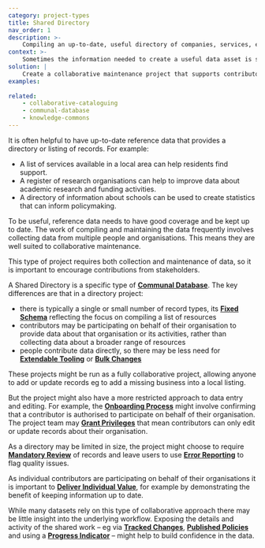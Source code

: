 ```yaml
---
category: project-types
title: Shared Directory
nav_order: 1
description: >-
    Compiling an up-to-date, useful directory of companies, services, events or other records requires the input of multiple organisations.
context: >-
    Sometimes the information needed to create a useful data asset is spread across multiple organisations, websites or other resources. Compiling the data can be time consuming and it can be difficult to keep it up to date.
solution: |
    Create a collaborative maintenance project that supports contributors in sharing data about their organisations or activities.
examples:
    
related:
    - collaborative-cataloguing
    - communal-database
    - knowledge-commons
---
```


It is often helpful to have up-to-date reference data that provides a directory or listing of records. For example:

* A list of services available in a local area can help residents find support. 
* A register of research organisations can help to improve data about academic research and funding activities.
* A directory of information about schools can be used to create statistics that can inform policymaking.

To be useful, reference data needs to have good coverage and be kept up to date. The work of compiling and maintaining the data frequently involves collecting data from multiple people and organisations. This means they are well suited to collaborative maintenance.

This type of project requires both collection and maintenance of data, so it is important to encourage contributions from stakeholders.

A Shared Directory is a specific type of **[Communal Database](/patterns/project-types/communal-database)**. The key differences are that in a directory project:

* there is typically a single or small number of record types, its **[Fixed Schema](/patterns/editing/fixed-schema)** reflecting the focus on compiling a list of resources
* contributors may be participating on behalf of their organisation to provide data about that organisation or its activities, rather than collecting data about a broader range of resources
* people contribute data directly, so there may be less need for **[Extendable Tooling](/patterns/workflow/extendable-tooling)** or **[Bulk Changes](/patterns/workflow/bulk-changes)**

These projects might be run as a fully collaborative project, allowing anyone to add or update records eg to add a missing business into a local listing.

But the project might also have a more restricted approach to data entry and editing. For example, the **[Onboarding Process](/patterns/community-management/onboarding-process)** might involve confirming that a contributor is authorised to participate on behalf of their organisation. The project team may **[Grant Privileges](/patterns/project-governance/grant-privileges)** that mean contributors can only edit or update records about their organisation.

As a directory may be limited in size, the project might choose to require **[Mandatory Review](/patterns/maintaining-quality/mandatory-review)** of records and leave users to use **[Error Reporting](/patterns/editing/error-reporting)** to flag quality issues.

As individual contributors are participating on behalf of their organisations it is important to **[Deliver Individual Value](/patterns/encouraging-contributions/deliver-individual-value)**, for example by demonstrating the benefit of keeping information up to date.

While many datasets rely on this type of collaborative approach there may be little insight into the underlying workflow. Exposing the details and activity of the shared work – eg via **[Tracked Changes](/patterns/workflow/track-changes)**, **[Published Policies](/patterns/project-governance/published-policies)** and using a **[Progress Indicator](/patterns/encouraging-contributions/progress-indicator)** – might help to build confidence in the data.
